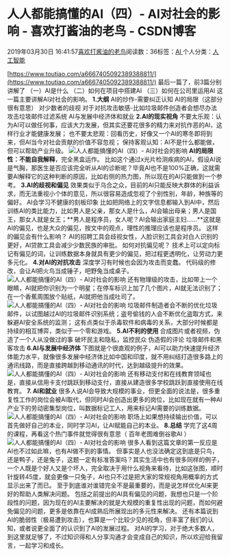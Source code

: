 
# 人人都能搞懂的AI（四）- AI对社会的影响 - 喜欢打酱油的老鸟 - CSDN博客


2019年03月30日 16:41:57[喜欢打酱油的老鸟](https://me.csdn.net/weixin_42137700)阅读数：36标签：[AI																](https://so.csdn.net/so/search/s.do?q=AI&t=blog)个人分类：[人工智能																](https://blog.csdn.net/weixin_42137700/article/category/7820233)


[https://www.toutiao.com/a6667405092389388811/](https://www.toutiao.com/a6667405092389388811/)
最后一篇了，前3篇分别讲解了
（一）AI是什么
（二）如何在项目中搭建AI
（三）如何在公司里运用AI
这一篇主要讲解AI对社会的影响。
**1.大纲**
AI的炒作-需要纠正认知
AI的局限（这部分很有意思）
对少数者的歧视
对于对抗攻击敏感-比如垃圾邮件创造者会想尽办法攻击垃圾邮件过滤系统
AI与发展中经济体和就业
**2.AI的现实视角**
不要太乐观：认为AI可以做任何事，应该大力发展，但其实还要花很多的精力来对抗作恶的AI，这样行业才能健康发展；
也不要太悲观：回看历史，好像又一个AI的寒冬即将到来，但AI当今对社会贡献的价值不容忽视；
保持客观认知：AI不是什么都能做，但可以帮助产业升级。
![人人都能搞懂的AI（四）- AI对社会的影响](http://p3.pstatp.com/large/pgc-image/95d6215c5afe4fe89fdcf152ac5061bd)
**AI的局限性：不能自我解释**，完全黑盒运作。
比如这个通过x光片检测疾病的AI，假设AI说是气胸，那医生是否应该完全听从AI的诊断呢？毕竟AI也不是100%正确，这就需要AI解释它的这种判断的原因，比如右侧的热力图，所以现在的AI只能做到一个参考。
**3.AI的歧视和偏见**
效果类似于乌合之众，目前的AI只能反映大群体的利益诉求，而无法重视小个体的意见，所以很容易造成忽视了个别性别，年龄，种族等的偏好。
AI会学习不健康的刻板印象
比如把网络上的文字信息都输入到AI中，然后训练AI的类比能力，比如男人是父亲，那女人是什么，AI会输出母亲；男人是国王，那女人就是女王；**男人是程序员，女人呢？AI会输出家庭主妇……**这就是AI的偏见，也是大众的偏见，按文中的观点，理性的推理应该也是程序员。
这样的偏见会有什么影响？
AI的招聘工具会歧视女性，人脸识别工具会对白人识别的更好，AI贷款工具会减少少数民族的审批。
如何对抗偏见呢？
技术上可以定向标记有偏见的词，让训练数据本身就具有更少的偏见，把过程更透明化，让劳动力更多元化。
**4.对AI的对抗攻击**
深度学习有时候也会因为攻击而变蠢。
代码级的修改，会让AI把火鸟当成锤子，吧野兔当成桌子。
![人人都能搞懂的AI（四）- AI对社会的影响](http://p3.pstatp.com/large/pgc-image/5d46939f3dd34e4a8e9cd92e5f58941e)
还有物理级的攻击，比如带上一个眼睛，AI就把你识别为一个明星；在停车标识上加了几个图片，AI就无法识别了；在一个香蕉周围放个贴纸，AI就把他当成吐司了。
![人人都能搞懂的AI（四）- AI对社会的影响](http://p1.pstatp.com/large/pgc-image/5e1c4d39a6d044418e53319eb4c0d420)
垃圾邮件制造者会不断的优化垃圾邮件，以试图越过AI的垃圾邮件识别系统；盗号偷钱的人会不断优化盗取方式，来躲避AI安全系统的监测；
这有点类似于杀毒软件和病毒的关系，大部分时候都是持续的相互博弈，类似于一个零和游戏。
**5.AI不利的使用**
合成图片或者视频，伪造了一个人从没做过的事
破坏民主和隐私，监控民众
伪造假的评论
垃圾邮件和黑客攻击
**6.AI与发展中经济体**
下图就是个很直观的例子，AI可以助力快速提升经济体能力水平，就像很多发展中经济体比如中国和印度，就不用纠结打造很多路上的通讯线路，而是直接跨越到移动通讯的时代，达到越级提升的效果。
![人人都能搞懂的AI（四）- AI对社会的影响](http://p1.pstatp.com/large/pgc-image/6a185d30305549229b3e56645cc7c250)
还有移动支付和在线教育领域也是，直接从信用卡支付跳跃到移动支付，直接从建造很多学校跳跃到直接使用在线教育。
**7. AI和就业**
很多人说AI会导致大规模的事业，但更全面的说法是，很多重复性工作的岗位会被AI取代，但同时AI会创造出更多的岗位，比如现在就有一种AI产业下的劳动密集型岗位，叫数据标记工人，用来标记AI需要的训练数据。
![人人都能搞懂的AI（四）- AI对社会的影响](http://p1.pstatp.com/large/pgc-image/598c8232f5614e6fb8c5e1c818f47ccc)
职场上如果想持续输出价值，可以首先做好自己的本业，同时学习AI，让AI赋能自己的本业。
**8.总结**
学完了这4周的课程，再看这个热门事件就觉得很有意思（
百年老图难倒谷歌AI
）
![人人都能搞懂的AI（四）- AI对社会的影响](http://p3.pstatp.com/large/pgc-image/e8deb7814a524a28be06b438d8a73182)
很多人看到这篇文章的第一反应是AI也不过如此嘛，也有AI做不到的事情。
但事实是人也没法确定这到底是只鸟，还是鸭子，还是兔子，这题一定有标准答案吗？其实生活中也有很多同样的例子，一个人既是个好人又是个坏人，完全取决于用什么视角来看待，比如这张图，顺时针旋转45度，就会更像一只兔子，AI也只不过是把大家的常规视角用概率的方式显示出来了而已。
至于到底谁对谁错完全不是最重要的，而是说怎样优化AI来更好的帮助人类解决问题。
包括之前提出的AI具有偏见的问题，我想也只是一个阶段性的问题，因为现在的AI主要解决的就是大规模的重复性出现的问题，而如何避免偏见的问题，更多是依靠在AI成熟后所展现出的多元性来解决。
还有本篇说到AI的脆弱性（极易遭到攻击），也算是一个比较少见的视角，但丰富了我们的认知，或者说更全面了的认识到了AI的发展过程。
对AI的学习，对于绝大多数人，到这里就足够了，不过知识得和人分享沟通才会变成自己的知识，所以欢迎给我留言，一起学习和成长。

